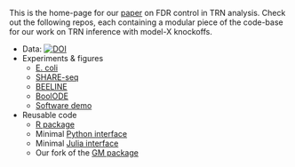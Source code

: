 This is the home-page for our [paper](https://www.biorxiv.org/content/10.1101/2023.05.23.541948v1) on FDR control in TRN analysis. Check out the following repos, each containing a modular piece of the code-base for our work on TRN inference with model-X knockoffs. 

- Data: [![DOI](https://zenodo.org/badge/DOI/10.5281/zenodo.6573413.svg)](https://doi.org/10.5281/zenodo.6573413)
- Experiments & figures
    - [E. coli](https://github.com/ekernf01/knockoffs_ecoli)
    - [SHARE-seq](https://github.com/ekernf01/knockoffs_shareseq)
    - [BEELINE](https://github.com/ekernf01/knockoffs_BEELINE)
    - [BoolODE](https://github.com/ekernf01/knockoffs_boolode)
    - [Software demo](https://github.com/ekernf01/knockoffs_quick_demo)
- Reusable code
    - [R package](https://github.com/ekernf01/rlookc)
    - Minimal [Python interface](https://github.com/ekernf01/pylookc)
    - Minimal [Julia interface](https://github.com/ekernf01/jlookc)
    - Our fork of the [GM package](https://github.com/ekernf01/GM)
